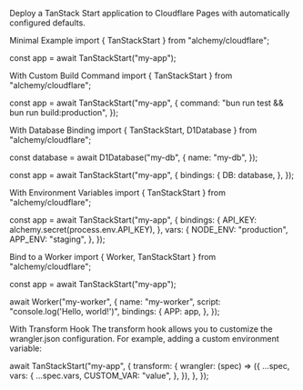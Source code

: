 Deploy a TanStack Start application to Cloudflare Pages with automatically configured defaults.

Minimal Example
import { TanStackStart } from "alchemy/cloudflare";

const app = await TanStackStart("my-app");

With Custom Build Command
import { TanStackStart } from "alchemy/cloudflare";

const app = await TanStackStart("my-app", {
  command: "bun run test && bun run build:production",
});

With Database Binding
import { TanStackStart, D1Database } from "alchemy/cloudflare";

const database = await D1Database("my-db", {
  name: "my-db",
});

const app = await TanStackStart("my-app", {
  bindings: {
    DB: database,
  },
});

With Environment Variables
import { TanStackStart } from "alchemy/cloudflare";

const app = await TanStackStart("my-app", {
  bindings: {
    API_KEY: alchemy.secret(process.env.API_KEY),
  },
  vars: {
    NODE_ENV: "production",
    APP_ENV: "staging",
  },
});

Bind to a Worker
import { Worker, TanStackStart } from "alchemy/cloudflare";

const app = await TanStackStart("my-app");

await Worker("my-worker", {
  name: "my-worker",
  script: "console.log('Hello, world!')",
  bindings: {
    APP: app,
  },
});

With Transform Hook
The transform hook allows you to customize the wrangler.json configuration. For example, adding a custom environment variable:

await TanStackStart("my-app", {
  transform: {
    wrangler: (spec) => ({
      ...spec,
      vars: {
        ...spec.vars,
        CUSTOM_VAR: "value",
      },
    }),
  },
});

